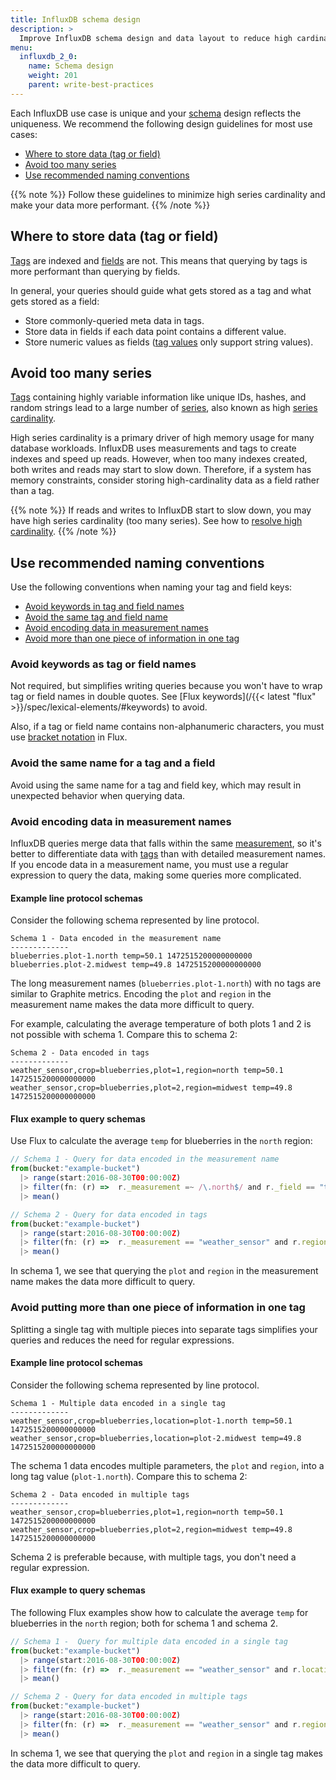```yaml
---
title: InfluxDB schema design
description: >
  Improve InfluxDB schema design and data layout to reduce high cardinality and make your data more performant.
menu:
  influxdb_2_0:
    name: Schema design
    weight: 201
    parent: write-best-practices
---
```


Each InfluxDB use case is unique and your [schema](/influxdb/v2.0/reference/glossary/#schema) design reflects the uniqueness. We recommend the following design guidelines for most use cases:

- [Where to store data (tag or field)](#where-to-store-data-tags-or-fields)
- [Avoid too many series](#avoid-too-many-series)
- [Use recommended naming conventions](#use-recommended-naming-conventions)
<!-- - [Recommendations for managing shard group duration](#shard-group-duration-management)
-->

{{% note %}}
Follow these guidelines to minimize high series cardinality and make your data more performant.
{{% /note %}}

## Where to store data (tag or field)

[Tags](/influxdb/v2.0/reference/glossary/#tag) are indexed and [fields](/influxdb/v2.0/reference/glossary/#field) are not.
This means that querying by tags is more performant than querying by fields.

In general, your queries should guide what gets stored as a tag and what gets stored as a field:

- Store commonly-queried meta data in tags.
- Store data in fields if each data point contains a different value.
- Store numeric values as fields ([tag values](/influxdb/v2.0/reference/glossary/#tag-value) only support string values).

## Avoid too many series

[Tags](/influxdb/v2.0/reference/glossary/#tag) containing highly variable information like unique IDs, hashes, and random strings lead to a large number of [series](/influxdb/v2.0/reference/glossary/#series), also known as high [series cardinality](/influxdb/v2.0/reference/glossary/#series-cardinality).

High series cardinality is a primary driver of high memory usage for many database workloads.
InfluxDB uses measurements and tags to create indexes and speed up reads. However, when too many indexes created, both writes and reads may start to slow down. Therefore, if a system has memory constraints, consider storing high-cardinality data as a field rather than a tag.

{{% note %}}
If reads and writes to InfluxDB start to slow down, you may have high series cardinality (too many series). See how to [resolve high cardinality](/influxdb/v2.0/write-data/best-practices/resolve-high-cardinality/).
{{% /note %}}

## Use recommended naming conventions

Use the following conventions when naming your tag and field keys:

- [Avoid keywords in tag and field names](#avoid-keywords-as-tag-or-field-names)
- [Avoid the same tag and field name](#avoid-the-same-name-for-a-tag-and-a-field)
- [Avoid encoding data in measurement names](#avoid-encoding-data-in-measurement-names)
- [Avoid more than one piece of information in one tag](#avoid-putting-more-than-one-piece-of-information-in-one-tag)

### Avoid keywords as tag or field names

Not required, but simplifies writing queries because you won't have to wrap tag or field names in double quotes.
See [Flux keywords](/{{< latest "flux" >}}/spec/lexical-elements/#keywords) to avoid.

Also, if a tag or field name contains non-alphanumeric characters, you must use [bracket notation](/influxdb/v2.0/query-data/get-started/syntax-basics/#records) in Flux.

### Avoid the same name for a tag and a field

Avoid using the same name for a tag and field key, which may result in unexpected behavior when querying data.

### Avoid encoding data in measurement names

InfluxDB queries merge data that falls within the same [measurement](/influxdb/v2.0/reference/glossary/#measurement), so it's better to differentiate data with [tags](/influxdb/v2.0/reference/glossary/#tag) than with detailed measurement names. If you encode data in a measurement name, you must use a regular expression to query the data, making some queries more complicated.

#### Example line protocol schemas

Consider the following schema represented by line protocol.

```
Schema 1 - Data encoded in the measurement name
-------------
blueberries.plot-1.north temp=50.1 1472515200000000000
blueberries.plot-2.midwest temp=49.8 1472515200000000000
```

The long measurement names (`blueberries.plot-1.north`) with no tags are similar to Graphite metrics.
Encoding the `plot` and `region` in the measurement name makes the data more difficult to query.

For example, calculating the average temperature of both plots 1 and 2 is not possible with schema 1.
Compare this to schema 2:

```
Schema 2 - Data encoded in tags
-------------
weather_sensor,crop=blueberries,plot=1,region=north temp=50.1 1472515200000000000
weather_sensor,crop=blueberries,plot=2,region=midwest temp=49.8 1472515200000000000
```

#### Flux example to query schemas

Use Flux to calculate the average `temp` for blueberries in the `north` region:

```js
// Schema 1 - Query for data encoded in the measurement name
from(bucket:"example-bucket")
  |> range(start:2016-08-30T00:00:00Z)
  |> filter(fn: (r) =>  r._measurement =~ /\.north$/ and r._field == "temp")
  |> mean()

// Schema 2 - Query for data encoded in tags
from(bucket:"example-bucket")
  |> range(start:2016-08-30T00:00:00Z)
  |> filter(fn: (r) =>  r._measurement == "weather_sensor" and r.region == "north" and r._field == "temp")
  |> mean()
```

In schema 1, we see that querying the `plot` and `region` in the measurement name makes the data more difficult to query.

### Avoid putting more than one piece of information in one tag

Splitting a single tag with multiple pieces into separate tags simplifies your queries and reduces the need for regular expressions.

#### Example line protocol schemas

Consider the following schema represented by line protocol.

```
Schema 1 - Multiple data encoded in a single tag
-------------
weather_sensor,crop=blueberries,location=plot-1.north temp=50.1 1472515200000000000
weather_sensor,crop=blueberries,location=plot-2.midwest temp=49.8 1472515200000000000
```

The schema 1 data encodes multiple parameters, the `plot` and `region`, into a long tag value (`plot-1.north`).
Compare this to schema 2:

```
Schema 2 - Data encoded in multiple tags
-------------
weather_sensor,crop=blueberries,plot=1,region=north temp=50.1 1472515200000000000
weather_sensor,crop=blueberries,plot=2,region=midwest temp=49.8 1472515200000000000
```

Schema 2 is preferable because, with multiple tags, you don't need a regular expression.

#### Flux example to query schemas

The following Flux examples show how to calculate the average `temp` for blueberries in the `north` region; both for schema 1 and schema 2.

```js
// Schema 1 -  Query for multiple data encoded in a single tag
from(bucket:"example-bucket")
  |> range(start:2016-08-30T00:00:00Z)
  |> filter(fn: (r) =>  r._measurement == "weather_sensor" and r.location =~ /\.north$/ and r._field == "temp")
  |> mean()

// Schema 2 - Query for data encoded in multiple tags
from(bucket:"example-bucket")
  |> range(start:2016-08-30T00:00:00Z)
  |> filter(fn: (r) =>  r._measurement == "weather_sensor" and r.region == "north" and r._field == "temp")
  |> mean()
```
In schema 1, we see that querying the `plot` and `region` in a single tag makes the data more difficult to query.

<!--
## Shard group duration management

InfluxDB stores data in shard groups.
Shard groups are organized by [buckets](/influxdb/v2.0/reference/glossary/#bucket) and store data with timestamps that fall within a specific time interval called the [shard duration](/influxdb/v1.8/concepts/glossary/#shard-duration).

If no shard group duration is provided, the shard group duration is determined by the RP [duration](/influxdb/v1.8/concepts/glossary/#duration) at the time the RP is created. The default values are:

| RP Duration  | Shard Group Duration  |
|---|---|
| < 2 days  | 1 hour  |
| >= 2 days and <= 6 months  | 1 day  |
| > 6 months  | 7 days  |

The shard group duration is also configurable per RP.
To configure the shard group duration, see [Retention Policy Management](/influxdb/v1.8/query_language/manage-database/#retention-policy-management).

### Shard group duration tradeoffs

Determining the optimal shard group duration requires finding the balance between:

- Better overall performance with longer shards
- Flexibility provided by shorter shards

#### Long shard group duration

Longer shard group durations let InfluxDB store more data in the same logical location.
This reduces data duplication, improves compression efficiency, and improves query speed in some cases.

#### Short shard group duration

Shorter shard group durations allow the system to more efficiently drop data and record incremental backups.
When InfluxDB enforces an RP it drops entire shard groups, not individual data points, even if the points are older than the RP duration.
A shard group will only be removed once a shard group's duration *end time* is older than the RP duration.

For example, if your RP has a duration of one day, InfluxDB will drop an hour's worth of data every hour and will always have 25 shard groups. One for each hour in the day and an extra shard group that is partially expiring, but isn't removed until the whole shard group is older than 24 hours.

>**Note:** A special use case to consider: filtering queries on schema data (such as tags, series, measurements) by time. For example, if you want to filter schema data within a one hour interval, you must set the shard group duration to 1h. For more information, see [filter schema data by time](/influxdb/v1.8/query_language/explore-schema/#filter-meta-queries-by-time).

### Shard group duration recommendations

The default shard group durations work well for most cases. However, high-throughput or long-running instances will benefit from using longer shard group durations.
Here are some recommendations for longer shard group durations:

| RP Duration  | Shard Group Duration  |
|---|---|
| <= 1 day  | 6 hours  |
| > 1 day and <= 7 days  | 1 day  |
| > 7 days and <= 3 months  | 7 days  |
| > 3 months  | 30 days  |
| infinite  | 52 weeks or longer  |

> **Note:** Note that `INF` (infinite) is not a [valid shard group duration](/influxdb/v1.8/query_language/manage-database/#retention-policy-management).
In extreme cases where data covers decades and will never be deleted, a long shard group duration like `1040w` (20 years) is perfectly valid.

Other factors to consider before setting shard group duration:

* Shard groups should be twice as long as the longest time range of the most frequent queries
* Shard groups should each contain more than 100,000 [points](/influxdb/v1.8/concepts/glossary/#point) per shard group
* Shard groups should each contain more than 1,000 points per [series](/influxdb/v1.8/concepts/glossary/#series)

#### Shard group duration for backfilling

Bulk insertion of historical data covering a large time range in the past creates a large number of shards at once.
The concurrent access and overhead of writing to hundreds or thousands of shards can quickly lead to slow performance and memory exhaustion.

When writing historical data, consider your ingest rate limits, volume, and existing data schema affects performance and memory.

-->
